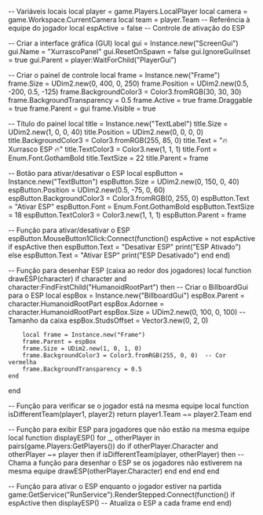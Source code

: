 -- Variáveis locais
local player = game.Players.LocalPlayer
local camera = game.Workspace.CurrentCamera
local team = player.Team -- Referência à equipe do jogador
local espActive = false  -- Controle de ativação do ESP

-- Criar a interface gráfica (GUI)
local gui = Instance.new("ScreenGui")
gui.Name = "XurrascoPanel"
gui.ResetOnSpawn = false
gui.IgnoreGuiInset = true
gui.Parent = player:WaitForChild("PlayerGui")

-- Criar o painel de controle
local frame = Instance.new("Frame")
frame.Size = UDim2.new(0, 400, 0, 250)
frame.Position = UDim2.new(0.5, -200, 0.5, -125)
frame.BackgroundColor3 = Color3.fromRGB(30, 30, 30)
frame.BackgroundTransparency = 0.5
frame.Active = true
frame.Draggable = true
frame.Parent = gui
frame.Visible = true

-- Título do painel
local title = Instance.new("TextLabel")
title.Size = UDim2.new(1, 0, 0, 40)
title.Position = UDim2.new(0, 0, 0, 0)
title.BackgroundColor3 = Color3.fromRGB(255, 85, 0)
title.Text = "🔥 Xurrasco ESP 🔥"
title.TextColor3 = Color3.new(1, 1, 1)
title.Font = Enum.Font.GothamBold
title.TextSize = 22
title.Parent = frame

-- Botão para ativar/desativar o ESP
local espButton = Instance.new("TextButton")
espButton.Size = UDim2.new(0, 150, 0, 40)
espButton.Position = UDim2.new(0.5, -75, 0, 60)
espButton.BackgroundColor3 = Color3.fromRGB(0, 255, 0)
espButton.Text = "Ativar ESP"
espButton.Font = Enum.Font.GothamBold
espButton.TextSize = 18
espButton.TextColor3 = Color3.new(1, 1, 1)
espButton.Parent = frame

-- Função para ativar/desativar o ESP
espButton.MouseButton1Click:Connect(function()
    espActive = not espActive
    if espActive then
        espButton.Text = "Desativar ESP"
        print("ESP Ativado")
    else
        espButton.Text = "Ativar ESP"
        print("ESP Desativado")
    end
end)

-- Função para desenhar ESP (caixa ao redor dos jogadores)
local function drawESP(character)
    if character and character:FindFirstChild("HumanoidRootPart") then
        -- Criar o BillboardGui para o ESP
        local espBox = Instance.new("BillboardGui")
        espBox.Parent = character.HumanoidRootPart
        espBox.Adornee = character.HumanoidRootPart
        espBox.Size = UDim2.new(0, 100, 0, 100)  -- Tamanho da caixa
        espBox.StudsOffset = Vector3.new(0, 2, 0)

        local frame = Instance.new("Frame")
        frame.Parent = espBox
        frame.Size = UDim2.new(1, 0, 1, 0)
        frame.BackgroundColor3 = Color3.fromRGB(255, 0, 0)  -- Cor vermelha
        frame.BackgroundTransparency = 0.5
    end
end

-- Função para verificar se o jogador está na mesma equipe
local function isDifferentTeam(player1, player2)
    return player1.Team ~= player2.Team
end

-- Função para exibir ESP para jogadores que não estão na mesma equipe
local function displayESP()
    for _, otherPlayer in pairs(game.Players:GetPlayers()) do
        if otherPlayer.Character and otherPlayer ~= player then
            if isDifferentTeam(player, otherPlayer) then
                -- Chama a função para desenhar o ESP se os jogadores não estiverem na mesma equipe
                drawESP(otherPlayer.Character)
            end
        end
    end
end

-- Função para ativar o ESP enquanto o jogador estiver na partida
game:GetService("RunService").RenderStepped:Connect(function()
    if espActive then
        displayESP()  -- Atualiza o ESP a cada frame
    end
end)

